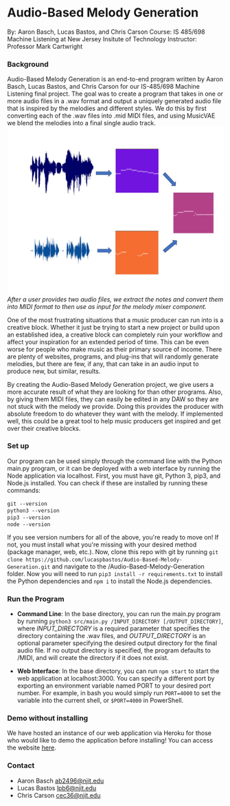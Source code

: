 # Audio-Based Melody Generation
By: Aaron Basch, Lucas Bastos, and Chris Carson
Course: IS 485/698 Machine Listening at New Jersey Insitute of Technology
Instructor: Professor Mark Cartwright

### Background
Audio-Based Melody Generation is an end-to-end program written by Aaron Basch, Lucas Bastos, and Chris Carson for our IS-485/698 Machine Listening final project. The goal was to create a program that takes in one or more audio files in a .wav format and output a uniquely generated audio file that is inspired by the melodies and different styles. We do this by first converting each of the .wav files into .mid MIDI files, and using MusicVAE we blend the melodies into a final single audio track.
![Graph Image](./graph.jpg)
_After a user provides two audio files, we extract the notes and convert them into MIDI format to then use as input for the melody mixer component._

One of the most frustrating situations that a music producer can run into is a creative block. Whether it just be trying to start a new project or build upon an established idea, a creative block can completely ruin your workflow and affect your inspiration for an extended period of time. This can be even worse for people who make music as their primary source of income. There are plenty of websites, programs, and plug-ins that will randomly generate melodies, but there are few, if any, that can take in an audio input to produce new, but similar, results. 

By creating the Audio-Based Melody Generation project, we give users a more accurate result of what they are looking for than other programs. Also, by giving them MIDI files, they can easily be edited in any DAW so they are not stuck with the melody we provide. Doing this provides the producer with absolute freedom to do whatever they want with the melody. If implemented well, this could be a great tool to help music producers get inspired and get over their creative blocks. 

### Set up
Our program can be used simply through the command line with the Python main.py program, or it can be deployed with a web interface by running the Node application via localhost. First, you must have git, Python 3, pip3, and Node.js installed. You can check if these are installed by running these commands:
```dotnetcli
git --version
python3 --version
pip3 --version
node --version
```
If you see version numbers for all of the above, you're ready to move on! If not, you must install what you're missing with your desired method (package manager, web, etc.). Now, clone this repo with git by running ```git clone https://github.com/lucaspbastos/Audio-Based-Melody-Generation.git``` and navigate to the /Audio-Based-Melody-Generation folder. Now you will need to run ```pip3 install -r requirements.txt``` to install the Python dependencies and ```npm i``` to install the Node.js dependencies.

### Run the Program
- **Command Line**:
In the base directory, you can run the main.py program by running `python3 src/main.py /INPUT_DIRECTORY [/OUTPUT_DIRECTORY]`, where _INPUT_DIRECTORY_ is a required parameter that specifies the directory containing the .wav files, and _OUTPUT_DIRECTORY_ is an optional parameter specifying the desired output directory for the final audio file. If no output directory is specified, the program defaults to /MIDI, and will create the directory if it does not exist.

- **Web Interface**:
In the base directory, you can run `npm start` to start the web application at localhost:3000. You can specify a different port by exporting an environment variable named PORT to your desired port number. For example, in bash you would simply run `PORT=4000` to set the variable into the current shell, or `$PORT=4000` in PowerShell.

### Demo without installing
We have hosted an instance of our web application via Heroku for those who would like to demo the application before installing! You can access the website [here](https://melodygeneration.herokuapp.com/).

### Contact
- Aaron Basch ab2496@njit.edu
- Lucas Bastos lpb6@njit.edu
- Chris Carson cec36@njit.edu